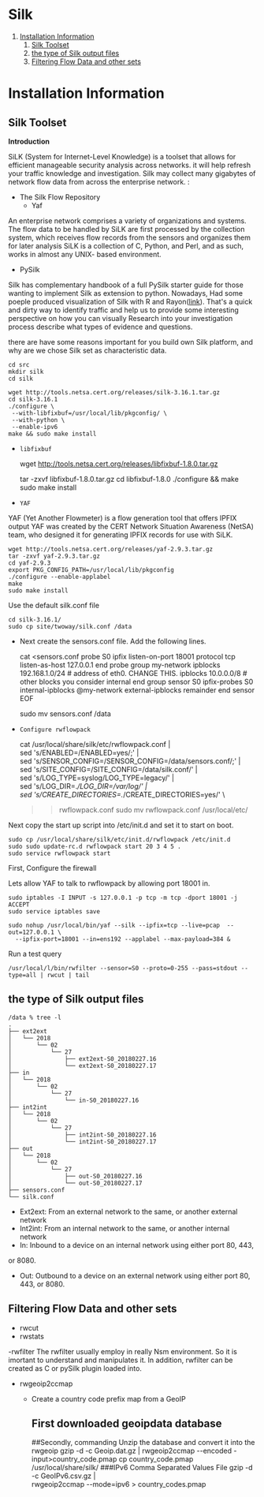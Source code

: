 
# Silk

1.  [Installation Information](#org9b41ea5)
    1.  [Silk Toolset](#org749f970)
    2.  [the type of Silk output files](#org779629c)
    3.  [Filtering Flow Data and other sets](#orge4ca7cd)


<a id="org9b41ea5"></a>

# Installation Information


<a id="org749f970"></a>

## Silk Toolset

**Introduction**

SiLK (System for Internet-Level Knowledge) is a toolset that allows for efficient manageable security analysis across networks. it will help refresh your traffic knowledge and investigation. Silk may collect many gigabytes of network flow data from across the enterprise network. :

-   The Silk Flow Repository
    -   Yaf

An enterprise network comprises a variety of organizations and systems. The flow data to be handled by
SiLK are first processed by the collection system, which receives flow records from the sensors and organizes
them for later analysis SiLK is a collection of C, Python, and Perl, and as such, works in almost any UNIX- based environment. 

-   PySilk

Silk has complementary handbook of a full PySilk starter guide for those wanting to implement Silk as extension to python. Nowadays, Had some poeple produced visualization of Silk with R and Rayon([link](https://www.rsreese.com/silk-network-traffic-analysis-visualization-with-r-and-rayon/)). That's a quick and dirty way to identify traffic and help us to provide some interesting perspective on how you can  visually Research into your investigation process describe what types of evidence and questions. 

there are have some reasons important for you build own Silk platform, and why are we chose Silk set as characteristic data.

    cd src
    mkdir silk
    cd silk
    
    wget http://tools.netsa.cert.org/releases/silk-3.16.1.tar.gz
    cd silk-3.16.1
    ./configure \
     --with-libfixbuf=/usr/local/lib/pkgconfig/ \
     --with-python \
     --enable-ipv6
    make && sudo make install

-   `libfixbuf`

    wget http://tools.netsa.cert.org/releases/libfixbuf-1.8.0.tar.gz
    
    tar -zxvf libfixbuf-1.8.0.tar.gz
    cd libfixbuf-1.8.0
    ./configure && make
    sudo make install

-   `YAF`

YAF (Yet Another Flowmeter) is a flow generation tool that offers IPFIX output  YAF was created by the CERT Network Situation Awareness (NetSA) team, who designed it for generating IPFIX records for use with SiLK.

    wget http://tools.netsa.cert.org/releases/yaf-2.9.3.tar.gz
    tar -zxvf yaf-2.9.3.tar.gz
    cd yaf-2.9.3
    export PKG_CONFIG_PATH=/usr/local/lib/pkgconfig
    ./configure --enable-applabel
    make
    sudo make install

Use the default silk.conf file

    cd silk-3.16.1/
    sudo cp site/twoway/silk.conf /data

-   Next create the sensors.conf file. Add the following lines.

    cat <<EOF >sensors.conf
    probe S0 ipfix
     listen-on-port 18001
     protocol tcp
     listen-as-host 127.0.0.1
    end probe
    group my-network
     ipblocks 192.168.1.0/24 # address of eth0. CHANGE THIS.
     ipblocks 10.0.0.0/8 # other blocks you consider internal
    end group
    sensor S0
     ipfix-probes S0
     internal-ipblocks @my-network
     external-ipblocks remainder
    end sensor
    EOF
    
    sudo mv sensors.conf /data

-   `Configure rwflowpack`

    cat /usr/local/share/silk/etc/rwflowpack.conf | \
    sed 's/ENABLED=/ENABLED=yes/;' | \
    sed 's/SENSOR_CONFIG=/SENSOR_CONFIG=\/data\/sensors.conf/;' | \
    sed 's/SITE_CONFIG=/SITE_CONFIG=\/data\/silk.conf/' | \
    sed 's/LOG_TYPE=syslog/LOG_TYPE=legacy/' | \
    sed 's/LOG_DIR=.*/LOG_DIR=\/var\/log/' | \
    sed 's/CREATE_DIRECTORIES=.*/CREATE_DIRECTORIES=yes/' \
    >> rwflowpack.conf
    sudo mv rwflowpack.conf /usr/local/etc/

Next copy the start up script into /etc/init.d and set it to start on boot. 

    sudo cp /usr/local/share/silk/etc/init.d/rwflowpack /etc/init.d
    sudo sudo update-rc.d rwflowpack start 20 3 4 5 .
    sudo service rwflowpack start

First, Configure the firewall 

Lets allow YAF to talk to rwflowpack by allowing port 18001 in.

    sudo iptables -I INPUT -s 127.0.0.1 -p tcp -m tcp -dport 18001 -j ACCEPT
    sudo service iptables save

    sudo nohup /usr/local/bin/yaf --silk --ipfix=tcp --live=pcap  --out=127.0.0.1 \
      --ipfix-port=18001 --in=ens192 --applabel --max-payload=384 &

Run a test query 

    /usr/local/l/bin/rwfilter --sensor=S0 --proto=0-255 --pass=stdout --type=all | rwcut | tail


<a id="org779629c"></a>

## the type of Silk output files

    /data % tree -l
    .
    ├── ext2ext
    │   └── 2018
    │       └── 02
    │           └── 27
    │               ├── ext2ext-S0_20180227.16
    │               └── ext2ext-S0_20180227.17
    ├── in
    │   └── 2018
    │       └── 02
    │           └── 27
    │               └── in-S0_20180227.16
    ├── int2int
    │   └── 2018
    │       └── 02
    │           └── 27
    │               ├── int2int-S0_20180227.16
    │               └── int2int-S0_20180227.17
    ├── out
    │   └── 2018
    │       └── 02
    │           └── 27
    │               ├── out-S0_20180227.16
    │               └── out-S0_20180227.17
    ├── sensors.conf
    └── silk.conf

-   Ext2ext: From an external network to the same, or another external network
-   Int2int: From an internal network to the same, or another internal network
-   In: Inbound to a device on an internal network using either port 80, 443,

or 8080.

-   Out: Outbound to a device on an external network using either port 80, 443, or 8080.


<a id="orge4ca7cd"></a>

## Filtering Flow Data and other sets

-   rwcut
-   rwstats

-rwfilter
The rwfilter usually employ in really Nsm environment. So it is imortant to understand and  manipulates it.
In addition, rwfilter can be created as C or pySilk plugin loaded into.

-   rwgeoip2ccmap
    
    -   Create a country code prefix map from a GeoIP
    
        ## First downloaded geoipdata database
        
        
        ##Secondly, commanding Unzip the database and convert it into the rwgeoip
        gzip -d -c Geoip.dat.gz | rwgeoip2ccmap --encoded -input>country_code.pmap
        cp country_code.pmap /usr/local/share/silk/
        ###IPv6 Comma Separated Values File
        gzip -d -c GeoIPv6.csv.gz | \
               rwgeoip2ccmap --mode=ipv6 > country_codes.pmap

